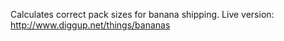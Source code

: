 Calculates correct pack sizes for banana shipping.
Live version: http://www.diggup.net/things/bananas
